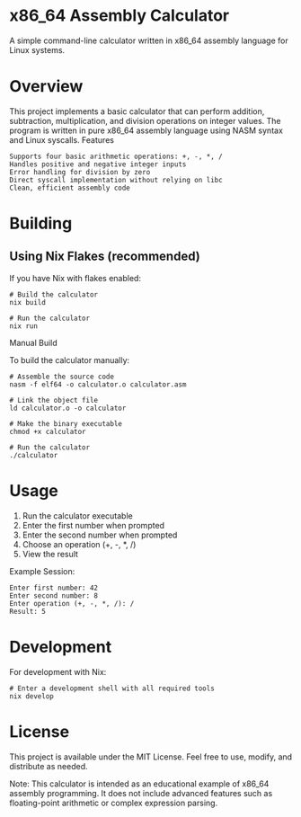 # x86_64 Assembly Calculator

A simple command-line calculator written in x86_64 assembly language for Linux systems.
# Overview

This project implements a basic calculator that can perform addition, subtraction, multiplication, and division operations on integer values. The program is written in pure x86_64 assembly language using NASM syntax and Linux syscalls.
Features

    Supports four basic arithmetic operations: +, -, *, /
    Handles positive and negative integer inputs
    Error handling for division by zero
    Direct syscall implementation without relying on libc
    Clean, efficient assembly code

# Building
## Using Nix Flakes (recommended)

If you have Nix with flakes enabled:

```
# Build the calculator
nix build

# Run the calculator
nix run
```

Manual Build

To build the calculator manually:

```
# Assemble the source code
nasm -f elf64 -o calculator.o calculator.asm

# Link the object file
ld calculator.o -o calculator

# Make the binary executable
chmod +x calculator

# Run the calculator
./calculator
```

# Usage

1.    Run the calculator executable
2.    Enter the first number when prompted
3.    Enter the second number when prompted
4.    Choose an operation (+, -, *, /)
5.    View the result

Example Session:

```
Enter first number: 42
Enter second number: 8
Enter operation (+, -, *, /): /
Result: 5
``` 
# Development

For development with Nix:

```
# Enter a development shell with all required tools
nix develop
```

# License

This project is available under the MIT License. Feel free to use, modify, and distribute as needed.

Note: This calculator is intended as an educational example of x86_64 assembly programming. It does not include advanced features such as floating-point arithmetic or complex expression parsing.

